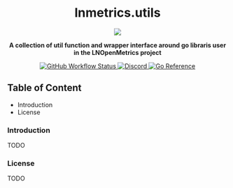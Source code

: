<div align="center">
  <h1> lnmetrics.utils </h1>

  <img src="https://github.com/OpenLNMetrics/lnmetrics.icons/blob/main/current/res/mipmap-xxxhdpi/ic_launcher.png" />

  <p>
    <strong> A collection of util function and wrapper interface around go libraris user in the LNOpenMetrics project</strong>
  </p>

  <p>
   <a href="https://github.com/LNOpenMetrics/go-lnmetrics.reporter/actions">
    <img alt="GitHub Workflow Status" src="https://img.shields.io/github/workflow/status/LNOpenMetrics/lnmetrics.utils/Build%20and%20test%20Go?style=flat-square">
   </a>
   <a href="https://discord.gg/vFX989za">
    <img alt="Discord" src="https://img.shields.io/discord/913794833498394634?style=flat-square">
   </a>
   <a href="https://pkg.go.dev/github.com/LNOpenMetrics/go-lnmetrics.reporter">
     <img src="https://pkg.go.dev/badge/github.com/LNOpenMetrics/go-lnmetrics.reporter.svg" alt="Go Reference"/>
   </a> 
  </p>
</div>

## Table of Content

- Introduction
- License

### Introduction

TODO

### License

TODO
